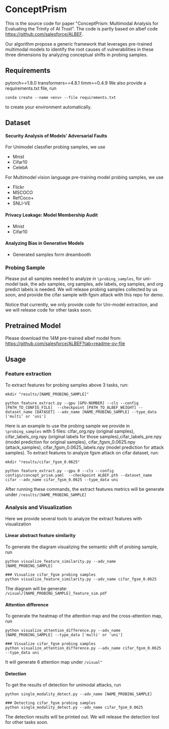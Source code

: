 # ConceptPrism
This is the source code for paper "ConceptPrism: Multimodal Analysis for Evaluating the Trinity of AI Trust". The code is partly based on albef code https://github.com/salesforce/ALBEF.

Our algorithm propose a generic framework that leverages pre-trained multimodal models to identify the root causes of vulnerabilities in these three dimensions by analyzing conceptual shifts in probing samples. 

## Requirements
pytorch==1.8.0
transformers==4.8.1
timm==0.4.9
We also provide a requirements.txt file, run 
```
conda create --name <env> --file requirements.txt
```
to create your environment automatically.

## Dataset
#### Security Analysis of Models’ Adversarial Faults
For Unimodel classfier probing samples, we use
- Mnist
- Cifar10
- CelebA

For Multimodel vision language pre-training model probing samples, we use
- Flickr
- MSCOCO
- RefCoco+
- SNLI-VE
#### Privacy Leakage: Model Membership Audit
- Mnist
- Cifar10
#### Analyzing Bias in Generative Models
- Generated samples form dreambooth

### Probing Sample 
Please put all samples needed to analyze in ```\probing_samples```, for uni-model task, the adv samples, org samples, adv labels, org samples, and org predict labels is needed. We will release probing samples collected by us soon, and provide the cifar sample with fgsm attack with this repo for demo.

Notice that currently, we only provide code for Uni-model extraction, and we will release code for other tasks soon. 



## Pretrained Model 
Please download the 14M pre-trained albef model from: https://github.com/salesforce/ALBEF?tab=readme-ov-file

## Usage
### Feature extraction
To extract features for probing samples above 3 tasks, run: 
```
mkdir "results/[NAME_PROBING_SAMPLE]"

python feature_extract.py --gpu [GPU-NUMBER] --cls --config [PATH_TO_CONFIG_FILE]  --checkpoint [PATH_TO_ALBEF_WEIGHT] --dataset_name [DATASET] --adv_name [NAME_PROBING_SAMPLE] --type_data ['multi' or 'uni']
```

Here is an example to use the probing sample we provide in  ```\probing_samples``` with 5 files:  cifar_org.npy (original samples), cifar_labels_org.npy (original labels for those samples),cifar_labels_pre.npy (model prediction for original samples),  cifar_fgsm_0.0625.npy (attack_samples), cifar_fgsm_0.0625_labels.npy (model prediction for attack samples). To extract features to analyze fgsm attack on cifar dataset, run:
```
mkdir "results/cifar_fgsm_0.0625"

python feature_extract.py --gpu 0 --cls --config configs/concept_prism.yaml  --checkpoint ALBEF.pth --dataset_name cifar --adv_name cifar_fgsm_0.0625 --type_data uni
```

After running these commands, the extract features metrics will be generate under ```/results/[NAME_PROBING_SAMPLE]```

### Analysis and Visualization
Here we provide several tools to analyze the extract features with visualization
#### Linear abstract feature similarity
To generate the diagram visualizing the semantic shift of probing sample, run
```
python visualize_feature_similarity.py --adv_name [NAME_PROBING_SAMPLE] 

### Visualize cifar_fgsm probing samples
python visualize_feature_similarity.py --adv_name cifar_fgsm_0.0625 
```
The diagram will be generate: ```/visual/[NAME_PROBING_SAMPLE]_feature_sim.pdf```
#### Attention difference
To generate the heatmap of the attention map and the cross-attention map, run
```
python visualize_attention_difference.py --adv_name [NAME_PROBING_SAMPLE] --type_data ['multi' or 'uni']

### Visualize cifar_fgsm probing samples
python visualize_attention_difference.py --adv_name cifar_fgsm_0.0625 --type_data uni
```
It will generate 6 attention map under  ```/visual"```
#### Detection
To get the results of detection for unimodal attacks, run
```
python single_modality_detect.py --adv_name [NAME_PROBING_SAMPLE] 

### Detecting cifar_fgsm probing samples
python single_modality_detect.py --adv_name cifar_fgsm_0.0625
```
The detection results will be printed out.
We will release the detection tool for other tasks soon.

